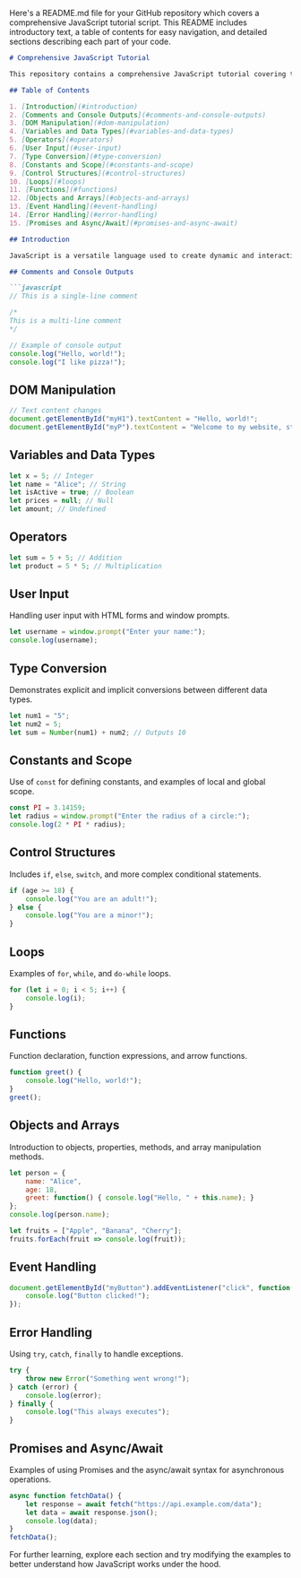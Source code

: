 Here's a README.md file for your GitHub repository which covers a comprehensive JavaScript tutorial script. This README includes introductory text, a table of contents for easy navigation, and detailed sections describing each part of your code.

```markdown
# Comprehensive JavaScript Tutorial

This repository contains a comprehensive JavaScript tutorial covering the basics to more advanced topics. The code examples demonstrate fundamental programming concepts, operations, and interactions using JavaScript. Ideal for beginners and intermediate programmers who want to deepen their understanding of JavaScript.

## Table of Contents

1. [Introduction](#introduction)
2. [Comments and Console Outputs](#comments-and-console-outputs)
3. [DOM Manipulation](#dom-manipulation)
4. [Variables and Data Types](#variables-and-data-types)
5. [Operators](#operators)
6. [User Input](#user-input)
7. [Type Conversion](#type-conversion)
8. [Constants and Scope](#constants-and-scope)
9. [Control Structures](#control-structures)
10. [Loops](#loops)
11. [Functions](#functions)
12. [Objects and Arrays](#objects-and-arrays)
13. [Event Handling](#event-handling)
14. [Error Handling](#error-handling)
15. [Promises and Async/Await](#promises-and-async-await)

## Introduction

JavaScript is a versatile language used to create dynamic and interactive effects within web browsers. This tutorial aims to introduce a wide range of JavaScript features through practical examples.

## Comments and Console Outputs

```javascript
// This is a single-line comment

/*
This is a multi-line comment
*/

// Example of console output
console.log("Hello, world!");
console.log("I like pizza!");
```

## DOM Manipulation

```javascript
// Text content changes
document.getElementById("myH1").textContent = "Hello, world!";
document.getElementById("myP").textContent = "Welcome to my website, stranger!";
```

## Variables and Data Types

```javascript
let x = 5; // Integer
let name = "Alice"; // String
let isActive = true; // Boolean
let prices = null; // Null
let amount; // Undefined
```

## Operators

```javascript
let sum = 5 + 5; // Addition
let product = 5 * 5; // Multiplication
```

## User Input

Handling user input with HTML forms and window prompts.

```javascript
let username = window.prompt("Enter your name:");
console.log(username);
```

## Type Conversion

Demonstrates explicit and implicit conversions between different data types.

```javascript
let num1 = "5";
let num2 = 5;
let sum = Number(num1) + num2; // Outputs 10
```

## Constants and Scope

Use of `const` for defining constants, and examples of local and global scope.

```javascript
const PI = 3.14159;
let radius = window.prompt("Enter the radius of a circle:");
console.log(2 * PI * radius);
```

## Control Structures

Includes `if`, `else`, `switch`, and more complex conditional statements.

```javascript
if (age >= 18) {
    console.log("You are an adult!");
} else {
    console.log("You are a minor!");
}
```

## Loops

Examples of `for`, `while`, and `do-while` loops.

```javascript
for (let i = 0; i < 5; i++) {
    console.log(i);
}
```

## Functions

Function declaration, function expressions, and arrow functions.

```javascript
function greet() {
    console.log("Hello, world!");
}
greet();
```

## Objects and Arrays

Introduction to objects, properties, methods, and array manipulation methods.

```javascript
let person = {
    name: "Alice",
    age: 18,
    greet: function() { console.log("Hello, " + this.name); }
};
console.log(person.name);

let fruits = ["Apple", "Banana", "Cherry"];
fruits.forEach(fruit => console.log(fruit));
```

## Event Handling

```javascript
document.getElementById("myButton").addEventListener("click", function() {
    console.log("Button clicked!");
});
```

## Error Handling

Using `try`, `catch`, `finally` to handle exceptions.

```javascript
try {
    throw new Error("Something went wrong!");
} catch (error) {
    console.log(error);
} finally {
    console.log("This always executes");
}
```

## Promises and Async/Await

Examples of using Promises and the async/await syntax for asynchronous operations.

```javascript
async function fetchData() {
    let response = await fetch("https://api.example.com/data");
    let data = await response.json();
    console.log(data);
}
fetchData();
```

For further learning, explore each section and try modifying the examples to better understand how JavaScript works under the hood.
